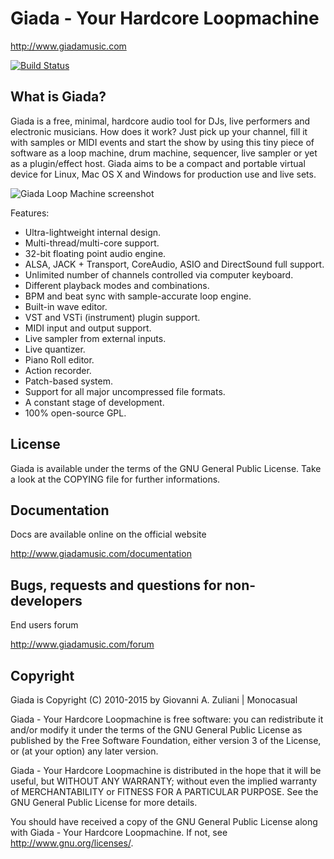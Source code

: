 

Giada - Your Hardcore Loopmachine
=================================

http://www.giadamusic.com

[![Build Status](https://travis-ci.org/monocasual/giada.svg?branch=master)](https://travis-ci.org/monocasual/giada)

What is Giada?
--------------
Giada is a free, minimal, hardcore audio tool for DJs, live performers
and electronic musicians. How does it work? Just pick up your channel,
fill it with samples or MIDI events and start the show by using this
tiny piece of software as a loop machine, drum machine, sequencer, live
sampler or yet as a plugin/effect host. Giada aims to be a compact and
portable virtual device for Linux, Mac OS X and Windows for production
use and live sets.

![Giada Loop Machine screenshot](http://giadamusic.com/public/img/screenshots/giada-loop-machine-screenshot-14-carousel.jpg)

Features:

* Ultra-lightweight internal design.
* Multi-thread/multi-core support.
* 32-bit floating point audio engine.
* ALSA, JACK + Transport, CoreAudio, ASIO and DirectSound full support.
* Unlimited number of channels controlled via computer keyboard.
* Different playback modes and combinations.
* BPM and beat sync with sample-accurate loop engine.
* Built-in wave editor.
* VST and VSTi (instrument) plugin support.
* MIDI input and output support.
* Live sampler from external inputs.
* Live quantizer.
* Piano Roll editor.
* Action recorder.
* Patch-based system.
* Support for all major uncompressed file formats.
* A constant stage of development.
* 100% open-source GPL.




License
-------
Giada is available under the terms of the GNU General Public License.
Take a look at the COPYING file for further informations.



Documentation
-------------
Docs are available online on the official website

http://www.giadamusic.com/documentation



Bugs, requests and questions for non-developers
-----------------------------------------------
End users forum

http://www.giadamusic.com/forum



Copyright
---------
Giada is Copyright (C) 2010-2015 by Giovanni A. Zuliani | Monocasual

Giada - Your Hardcore Loopmachine is free software: you can
redistribute it and/or modify it under the terms of the GNU General
Public License as published by the Free Software Foundation, either
version 3 of the License, or (at your option) any later version.

Giada - Your Hardcore Loopmachine is distributed in the hope that it
will be useful, but WITHOUT ANY WARRANTY; without even the implied
warranty of MERCHANTABILITY or FITNESS FOR A PARTICULAR PURPOSE.
See the GNU General Public License for more details.

You should have received a copy of the GNU General Public License
along with Giada - Your Hardcore Loopmachine. If not, see
<http://www.gnu.org/licenses/>.
